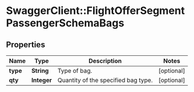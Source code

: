 # SwaggerClient::FlightOfferSegmentPassengerSchemaBags

## Properties
Name | Type | Description | Notes
------------ | ------------- | ------------- | -------------
**type** | **String** | Type of bag. | [optional] 
**qty** | **Integer** | Quantity of the specified bag type. | [optional] 

